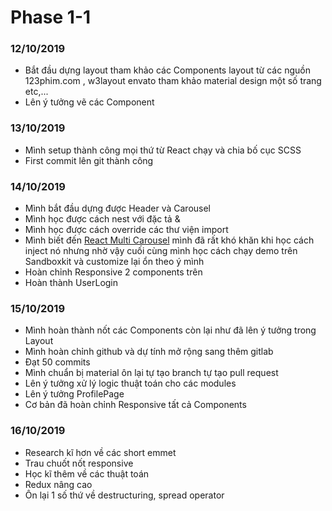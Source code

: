 # Phase 1-1
### 12/10/2019
+ Bắt đầu dựng layout tham khảo các Components layout từ các nguồn 123phim.com , w3layout envato tham khảo material design một số trang etc,...
+ Lên ý tưởng vẽ các Component
### 13/10/2019
+ Mình setup thành công mọi thứ từ React chạy và chia bố cục SCSS
+ First commit lên git thành công
### 14/10/2019
+ Mình bắt đầu dựng được Header và Carousel
+ Mình học được cách nest với đặc tả & 
+ Mình học được cách override các thư viện import
+ Mình biết đến [React Multi Carousel](https://www.npmjs.com/package/react-multi-carousel) mình đã rất khó khăn khi học cách inject nó nhưng nhờ vậy cuối cùng mình học cách chạy demo trên Sandboxkit và customize lại ổn theo ý mình
+ Hoàn chỉnh Responsive 2 components trên
+ Hoàn thành UserLogin
### 15/10/2019
+ Mình hoàn thành nốt các Components còn lại như đã lên ý tưởng trong Layout
+ Mình hoàn chỉnh github và dự tính mở rộng sang thêm gitlab
+ Đạt 50 commits
+ Mình chuẩn bị material ôn lại tự tạo branch tự tạo pull request
+ Lên ý tưởng xử lý logic thuật toán cho các modules
+ Lên ý tưởng ProfilePage
+ Cơ bản đã hoàn chỉnh Responsive tất cả Components
### 16/10/2019
+ Research kĩ hơn về các short emmet
+ Trau chuốt nốt responsive
+ Học kĩ thêm về các thuật toán 
+ Redux nâng cao
+ Ôn lại 1 số thứ về destructuring, spread operator
